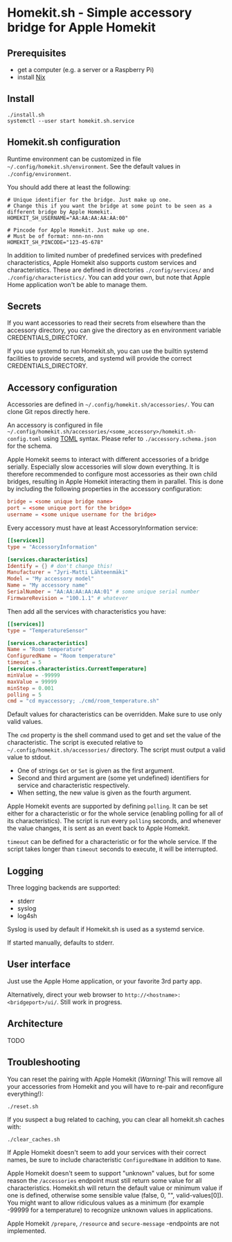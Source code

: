 # Homekit.sh - Simple accessory bridge for Apple Homekit

Prerequisites
-------------
- get a computer (e.g. a server or a Raspberry Pi)
- install [Nix](https://nixos.org/download/)

Install
-------

```
./install.sh
systemctl --user start homekit.sh.service
```

Homekit.sh configuration
------------------------

Runtime environment can be customized in file `~/.config/homekit.sh/environment`.
See the default values in `./config/environment`.

You should add there at least the following:
```
# Unique identifier for the bridge. Just make up one.
# Change this if you want the bridge at some point to be seen as a different bridge by Apple Homekit.
HOMEKIT_SH_USERNAME="AA:AA:AA:AA:AA:00"

# Pincode for Apple Homekit. Just make up one.
# Must be of format: nnn-nn-nnn
HOMEKIT_SH_PINCODE="123-45-678"
```

In addition to limited number of predefined services with predefined characteristics, Apple Homekit also supports custom services and characteristics. These are defined in directories `./config/services/` and `./config/characteristics/`. You can add your own, but note that Apple Home application won't be able to manage them.

Secrets
-------

If you want accessories to read their secrets from elsewhere than the accessory directory, you can give the directory as en environment variable CREDENTIALS_DIRECTORY.

If you use systemd to run Homekit.sh, you can use the builtin systemd facilities to provide secrets, and systemd will provide the correct CREDENTIALS_DIRECTORY.

Accessory configuration
-----------------------

Accessories are defined in `~/.config/homekit.sh/accessories/`. You can clone Git repos directly here.

An accessory is configured in file `~/.config/homekit.sh/accessories/<some_accessory>/homekit.sh-config.toml` using [TOML](https://toml.io/en/) syntax. Please refer to `./accessory.schema.json` for the schema.

Apple Homekit seems to interact with different accessories of a bridge serially. Especially slow accessories will slow down everything. It is therefore recommended to configure most accessories as their own child bridges, resulting in Apple Homekit interacting them in parallel. This is done by including the following properties in the accessory configuration:

```toml
bridge = <some unique bridge name>
port = <some unique port for the bridge>
username = <some unique username for the bridge>
```

Every accessory must have at least AccessoryInformation service:
```toml
[[services]]
type = "AccessoryInformation"

[services.characteristics]
Identify = {} # don't change this!
Manufacturer = "Jyri-Matti Lähteenmäki"
Model = "My accessory model"
Name = "My accessory name"
SerialNumber = "AA:AA:AA:AA:AA:01" # some unique serial number
FirmwareRevision = "100.1.1" # whatever
```

Then add all the services with characteristics you have:

```toml
[[services]]
type = "TemperatureSensor"

[services.characteristics]
Name = "Room temperature"
ConfiguredName = "Room temperature"
timeout = 5
[services.characteristics.CurrentTemperature]
minValue = -99999
maxValue = 99999
minStep = 0.001
polling = 5
cmd = "cd myaccessory; ./cmd/room_temperature.sh"
```

Default values for characteristics can be overridden. Make sure to use only valid values.

The `cmd` property is the shell command used to get and set the value of the characteristic. The script is executed relative to `~/.config/homekit.sh/accessories/` directory. The script must output a valid value to stdout.

- One of strings `Get` or `Set` is given as the first argument.
- Second and third argument are (some yet undefined) identifiers for service and characteristic respectively.
- When setting, the new value is given as the fourth argument.

Apple Homekit events are supported by defining `polling`. It can be set either for a characteristic or for the whole service (enabling polling for all of its characteristics). The script is run every `polling` seconds, and whenever the value changes, it is sent as an event back to Apple Homekit.

`timeout` can be defined for a characteristic or for the whole service. If the script takes longer than `timeout` seconds to execute, it will be interrupted.

Logging
-------

Three logging backends are supported:

- stderr
- syslog
- log4sh

Syslog is used by default if Homekit.sh is used as a systemd service.

If started manually, defaults to stderr.

User interface
--------------

Just use the Apple Home application, or your favorite 3rd party app.

Alternatively, direct your web browser to `http://<hostname>:<bridgeport>/ui/`. Still work in progress.

Architecture
------------

TODO

Troubleshooting
---------------

You can reset the pairing with Apple Homekit (*Warning!* This will remove all your accessories from Homekit and you will have to re-pair and reconfigure everything!):
```
./reset.sh
```

If you suspect a bug related to caching, you can clear all homekit.sh caches with:
```
./clear_caches.sh
```

If Apple Homekit doesn't seem to add your services with their correct names, be sure to include characteristic `ConfiguredName` in addition to `Name`.

Apple Homekit doesn't seem to support "unknown" values, but for some reason the `/accessories` endpoint must still return some value for all characteristics. Homekit.sh will return the default value or minimum value if one is defined, otherwise some sensible value (false, 0, "", valid-values[0]). You might want to allow ridiculous values as a minimum (for example -99999 for a temperature) to recognize unknown values in applications.

Apple Homekit `/prepare`, `/resource` and `secure-message` -endpoints are not implemented.
